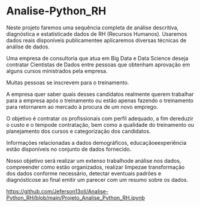 # Analise-Python_RH
Neste  projeto  faremos  uma  sequência  completa  de  análise descritiva,  diagnóstica  e estatísticade dados de RH (Recursos Humanos).   Usaremos dados reais disponíveis publicamentee aplicaremos diversas técnicas de análise de dados.

Uma empresa de consultoria que atua em Big Data e Data Science deseja contratar Cientistas de Dados entre pessoas que obtenham aprovação em alguns cursos ministrados pela empresa.

Muitas pessoas se inscrevem para o treinamento.

A empresa quer saber quais desses candidatos realmente querem trabalhar para a empresa após o treinamento ou estão apenas fazendo o treinamento para retornarem ao mercado à procura de um novo emprego.

O objetivo é contratar os profissionais com perfil adequado, a fim dereduzir o custo e o tempode contratação, bem como a qualidade do treinamento ou planejamento dos cursos e categorização dos candidatos.

Informações relacionadas a dados demográficos, educaçãoeexperiência estão disponíveis no conjunto de dados fornecido.

Nosso objetivo será realizar um extenso trabalhode análise nos dados, compreender como estão organizados, realizar limpezae transformação dos dados conforme necessário, detectar eventuais padrões e diagnósticose ao final emitir um parecer com um resumo sobre os dados.

https://github.com/Jeferson13oli/Analise-Python_RH/blob/main/Projeto_Analise_Python_RH.ipynb
